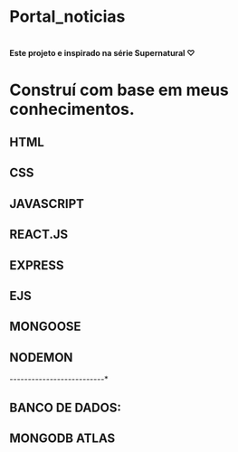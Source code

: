 # <h1>Portal_noticias</h1>
# <h4>Este projeto e inspirado na série Supernatural ♡</h4>
# <p>Construí com base em meus conhecimentos.</p>

## HTML
## CSS
## JAVASCRIPT
## REACT.JS
## EXPRESS
## EJS
## MONGOOSE
## NODEMON
---*---*----*----*---*----*-----*
## BANCO DE DADOS:
## MONGODB ATLAS

